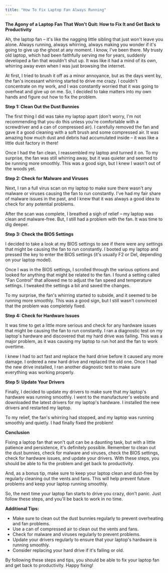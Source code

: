 ```yaml
---
title: "How To Fix Laptop Fan Always Running"
---
```


**The Agony of a Laptop Fan That Won't Quit: How to Fix It and Get Back to Productivity**

 Ah, the laptop fan – it's like the nagging little sibling that just won't leave you alone. Always running, always whirring, always making you wonder if it's going to give up the ghost at any moment. I know, I've been there. My trusty old laptop, which had been faithfully serving me for years, suddenly developed a fan that wouldn't shut up. It was like it had a mind of its own, whirring away even when I was just browsing the internet.

At first, I tried to brush it off as a minor annoyance, but as the days went by, the fan's incessant whirring started to drive me crazy. I couldn't concentrate on my work, and I was constantly worried that it was going to overheat and give up on me. So, I decided to take matters into my own hands and figure out how to fix the problem.

**Step 1: Clean Out the Dust Bunnies**

The first thing I did was take my laptop apart (don't worry, I'm not recommending that you do this unless you're comfortable with a screwdriver and a can of compressed air). I carefully removed the fan and gave it a good cleaning with a soft brush and some compressed air. It was amazing how much dust and debris had accumulated inside – it was like a little dust factory in there!

Once I had the fan clean, I reassembled my laptop and turned it on. To my surprise, the fan was still whirring away, but it was quieter and seemed to be running more smoothly. This was a good sign, but I knew I wasn't out of the woods yet.

**Step 2: Check for Malware and Viruses**

Next, I ran a full virus scan on my laptop to make sure there wasn't any malware or viruses causing the fan to run constantly. I've had my fair share of malware issues in the past, and I knew that it was always a good idea to check for any potential problems.

After the scan was complete, I breathed a sigh of relief – my laptop was clean and malware-free. But, I still had a problem with the fan. It was time to dig deeper.

**Step 3: Check the BIOS Settings**

I decided to take a look at my BIOS settings to see if there were any settings that might be causing the fan to run constantly. I booted up my laptop and pressed the key to enter the BIOS settings (it's usually F2 or Del, depending on your laptop model).

Once I was in the BIOS settings, I scrolled through the various options and looked for anything that might be related to the fan. I found a setting called "Fan Control" that allowed me to adjust the fan speed and temperature settings. I tweaked the settings a bit and saved the changes.

To my surprise, the fan's whirring started to subside, and it seemed to be running more smoothly. This was a good sign, but I still wasn't convinced that the problem was completely fixed.

**Step 4: Check for Hardware Issues**

It was time to get a little more serious and check for any hardware issues that might be causing the fan to run constantly. I ran a diagnostic test on my laptop's hardware and discovered that my hard drive was failing. This was a major problem, as it was causing my laptop to run hot and the fan to work overtime.

I knew I had to act fast and replace the hard drive before it caused any more damage. I ordered a new hard drive and replaced the old one. Once I had the new drive installed, I ran another diagnostic test to make sure everything was working properly.

**Step 5: Update Your Drivers**

Finally, I decided to update my drivers to make sure that my laptop's hardware was running smoothly. I went to the manufacturer's website and downloaded the latest drivers for my laptop's hardware. I installed the new drivers and restarted my laptop.

To my relief, the fan's whirring had stopped, and my laptop was running smoothly and quietly. I had finally fixed the problem!

**Conclusion**

Fixing a laptop fan that won't quit can be a daunting task, but with a little patience and persistence, it's definitely possible. Remember to clean out the dust bunnies, check for malware and viruses, check the BIOS settings, check for hardware issues, and update your drivers. With these steps, you should be able to fix the problem and get back to productivity.

And, as a bonus tip, make sure to keep your laptop clean and dust-free by regularly cleaning out the vents and fans. This will help prevent future problems and keep your laptop running smoothly.

So, the next time your laptop fan starts to drive you crazy, don't panic. Just follow these steps, and you'll be back to work in no time.

**Additional Tips:**

* Make sure to clean out the dust bunnies regularly to prevent overheating and fan problems.
* Use a can of compressed air to clean out the vents and fans.
* Check for malware and viruses regularly to prevent problems.
* Update your drivers regularly to ensure that your laptop's hardware is running smoothly.
* Consider replacing your hard drive if it's failing or old.

By following these steps and tips, you should be able to fix your laptop fan and get back to productivity. Happy fixing!
